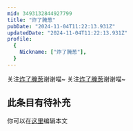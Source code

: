 ```yaml
---
mid: 3493132844927799
title: "炸了腌葱"
pubDate: "2024-11-04T11:22:13.931Z"
updatedDate: "2024-11-04T11:22:13.931Z"
profile:
  {
    Nickname: ["炸了腌葱"],
  }
---
```


关注[炸了腌葱](https://space.bilibili.com/3493132844927799)谢谢喵~ 关注[炸了腌葱](https://space.bilibili.com/3493132844927799)谢谢喵~

## 此条目有待补充
你可以在[这里](https://github.com/Yuhanawa/VTuber.ICU/edit/master/src/content/v/炸了腌葱/index.md)编辑本文
